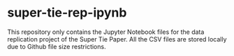 # super-tie-rep-ipynb
This repository only contains the Jupyter Notebook files for the data replication project of the Super Tie Paper.
All the CSV files are stored locally due to Github file size restrictions.
